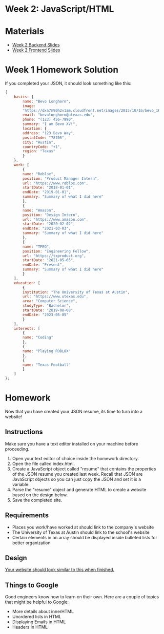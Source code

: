 # Week 2: JavaScript/HTML

# Materials
- [Week 2 Backend Slides](https://docs.google.com/presentation/d/1iWpmcWsE_4FNhXOm_S3NdeY6LhCJPQzBGlF2mD209fI/edit?usp=sharing)
- [Week 2 Frontend Slides](https://docs.google.com/presentation/d/15j7x4ntl4oOBNhMBU-414OtuOtrq5x4vNE4pYTciknQ/edit?usp=sharing)

# Week 1 Homework Solution
If you completed your JSON, it should look something like this:
```javascript
{
    basics: {
        name: "Bevo Longhorn",
        image:
        "https://dxa7m90h2v1am.cloudfront.net/images/2015/10/16/bevo_1000.jpg",
        email: "bevolonghorn@utexas.edu",
        phone: "(123) 456-7890",
        summary: "I am Bevo XV!",
        location: {
        address: "123 Bevo Way",
        postalCode: "78705",
        city: "Austin",
        countryCode: "+1",
        region: "Texas"
        }
    },
    work: [
        {
        name: "Roblox",
        position: "Product Manager Intern",
        url: "https://www.roblox.com",
        startDate: "2018-01-01",
        endDate: "2019-01-01",
        summary: "Summary of what I did here"
        },
        {
        name: "Amazon",
        position: "Design Intern",
        url: "https://www.amazon.com",
        startDate: "2020-02-02",
        endDate: "2021-03-03",
        summary: "Summary of what I did here"
        },
        {
        name: "TPEO",
        position: "Engineering Fellow",
        url: "https://txproduct.org",
        startDate: "2021-05-05",
        endDate: "Present",
        summary: "Summary of what I did here"
        }
    ],
    education: [
        {
        institution: "The University of Texas at Austin",
        url: "https://www.utexas.edu",
        area: "Computer Science",
        studyType: "Bachelor",
        startDate: "2019-08-08",
        endDate: "2023-05-05"
        }
    ],
    interests: [
        {
        name: "Coding"
        },
        {
        name: "Playing ROBLOX"
        },
        {
        name: "Texas Football"
        }
    ]
};
```

# Homework
Now that you have created your JSON resume, its time to turn into a website! 

## Instructions
Make sure you have a text editor installed on your machine before proceeding. 
1. Open your text editor of choice inside the homework directory.
2. Open the file called index.html.
4. Create a JavaScript object called "resume" that contains the properties of the JSON resume you created last week. Recall that JSON are JavaScript objects so you can just copy the JSON and set it is a variable. 
3. Parse the "resume" object and generate HTML to create a website based on the design below.
4. Save the completed site.

## Requirements
- Places you work/have worked at should link to the company's website
- The University of Texas at Austin should link to the school's website
- Certain elements in an array should be displayed inside bulleted lists for better organization

## Design
[Your website should look similar to this when finished.](https://www.figma.com/file/6fc92eAV2G17uSPh4jlnh3/JSON-Resume?node-id=2%3A2)

## Things to Google
Good engineers know how to learn on their own. Here are a couple of topics that might be helpful to Google:
- More details about innerHTML
- Unordered lists in HTML
- Displaying Emails in HTML
- Headers in HTML
